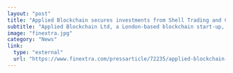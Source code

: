 ```yaml
---
layout: "post"
title: "Applied Blockchain secures investments from Shell Trading and Calibrate Partners"
subtitle: "Applied Blockchain Ltd, a London-based blockchain start-up, has secured its first funding round with investments from Shell Trading International Ltd (“Shell”) and Calibrate Partners LLP for minority stakes in the company."
image: "finextra.jpg"
category: "News"
link:
  type: "external"
  url: "https://www.finextra.com/pressarticle/72235/applied-blockchain-secures-investments-from-shell-trading-and-calibrate-partners"
---
```

